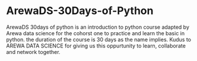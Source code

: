 # ArewaDS-30Days-of-Python
ArewaDS 30days of python is an introduction to python course adapted by Arewa data science for the cohorst one to practice and learn the basic in python.
the duration of the course is 30 days as the name implies. Kudus to AREWA DATA SCIENCE for giving us this oppurtunity to learn, collaborate and network together.
